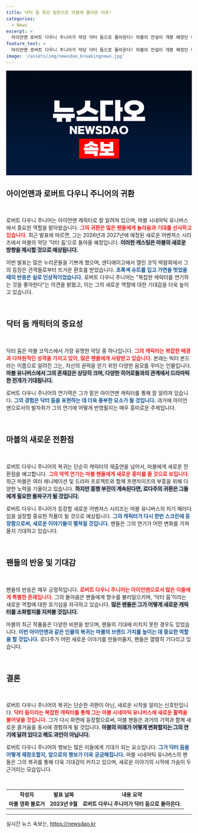 ```yaml
---
title: 닥터 둠 최강 빌런으로 마블에 돌아온 이유!
categories:
  - News
excerpt: >
  아이언맨 로버트 다우니 주니어가 악당 닥터 둠으로 돌아온다! 마블의 전설이 개봉 예정인 어벤져스 시리즈에서 다시 활약할 예정이라고. 그의 복귀에 누리꾼들의 기대가 쏠리고 있다.
feature_text: >
  아이언맨 로버트 다우니 주니어가 악당 닥터 둠으로 돌아온다! 마블의 전설이 개봉 예정인 어벤져스 시리즈에서 다시 활약할 예정이라고. 그의 복귀에 누리꾼들의 기대가 쏠리고 있다.
image: '/assets/img/newsdao_breakingnews.jpg'
---
```


<p><img src="/assets/img/newsdao_breakingnews.jpg" alt="ranknews 속보" /></p>

<h2 data-ke-size="size26">아이언맨과 로버트 다우니 주니어의 귀환</h2>

<p data-ke-size="size16">&nbsp;</p>

<p>로버트 다우니 주니어는 아이언맨 캐릭터로 잘 알려져 있으며, 마블 시네마틱 유니버스에서 중요한 역할을 맡아왔습니다. <b><span style="color: #ee2323;">그의 귀환은 많은 팬들에게 놀라움과 기대를 선사하고 있습니다.</span></b> 최근 발표에 따르면, 그는 2026년과 2027년에 예정된 새로운 어벤져스 시리즈에서 마블의 악당 '닥터 둠'으로 돌아올 예정입니다. <b><span style="background-color: #21538527;">이러한 캐스팅은 마블의 새로운 방향을 제시할 것으로 예상됩니다.</span></b> </p>

<p>이번 발표는 많은 누리꾼들을 기쁘게 했으며, 샌디에이고에서 열린 코믹 박람회에서 그의 등장은 관객들로부터 뜨거운 환호를 받았습니다. <b><span style="color: #1a5490;">초록색 슈트를 입고 가면을 벗었을 때의 반응은 실로 인상적이었습니다.</span></b> 로버트 다우니 주니어는 "복잡한 캐릭터를 연기하는 것을 좋아한다"는 의견을 밝혔고, 이는 그의 새로운 역할에 대한 기대감을 더욱 높이고 있습니다.</p>

<p data-ke-size="size16">&nbsp;</p>

<h2 data-ke-size="size26">닥터 둠 캐릭터의 중요성</h2>

<p data-ke-size="size16">&nbsp;</p>

<p>닥터 둠은 마블 코믹스에서 가장 유명한 악당 중 하나입니다. <b><span style="color: #ee2323;">그의 캐릭터는 복잡한 배경과 다차원적인 성격을 가지고 있어, 많은 팬들에게 사랑받고 있습니다.</span></b> 본래는 빅터 본드라는 이름으로 알려진 그는, 자신의 권력을 얻기 위한 다양한 음모를 꾸미는 인물입니다. <b><span style="background-color: #21538527;">마블 유니버스에서 그의 존재감은 상당히 크며, 다양한 히어로들과의 관계에서 드라마틱한 전개가 기대됩니다.</span></b> </p>

<p>로버트 다우니 주니어의 연기력은 그가 맡은 아이언맨 캐릭터를 통해 잘 알려져 있습니다. <b><span style="color: #1a5490;">그의 경험은 닥터 둠을 표현하는 데 더욱 풍부한 요소가 될 것입니다.</span></b> 과거에 아이언맨으로서의 발자취가 그의 연기에 어떻게 반영될지는 매우 흥미로운 주제입니다.</p>

<p data-ke-size="size16">&nbsp;</p>

<h2 data-ke-size="size26">마블의 새로운 전환점</h2>

<p data-ke-size="size16">&nbsp;</p>

<p>로버트 다우니 주니어의 복귀는 단순히 캐릭터의 재출연을 넘어서, 마블에게 새로운 전환점을 예고합니다. <b><span style="color: #ee2323;">그의 악역 연기는 마블 팬들에게 새로운 흥미를 줄 것으로 보입니다.</span></b> 최근 마블은 여러 애니메이션 및 드라마 프로젝트와 함께 프랜차이즈의 부흥을 위해 다양한 노력을 기울이고 있습니다. <b><span style="background-color: #21538527;">하지만 흥행 부진이 계속된다면, 로다주의 귀환은 그들에게 필요한 돌파구가 될 것입니다.</span></b> </p>

<p>로버트 다우니 주니어가 등장할 새로운 어벤져스 시리즈는 마블 유니버스의 차기 패러다임을 설정할 중요한 작품이 될 것으로 예상됩니다. <b><span style="color: #1a5490;">그의 캐릭터가 다시 한번 스크린에 등장함으로써, 새로운 이야기들이 펼쳐질 것입니다.</span></b> 팬들은 그의 연기가 어떤 변화를 가져올지 기대하고 있습니다.</p>

<p data-ke-size="size16">&nbsp;</p>

<h2 data-ke-size="size26">팬들의 반응 및 기대감</h2>

<p data-ke-size="size16">&nbsp;</p>

<p>팬들의 반응은 매우 긍정적입니다. <b><span style="color: #ee2323;">로버트 다우니 주니어는 아이언맨으로서 많은 이들에게 특별한 존재입니다.</span></b> 그의 돌아옴은 팬들에게 향수를 불러일으키며, '닥터 둠'이라는 새로운 역할에 대한 호기심을 자극하고 있습니다. <b><span style="background-color: #21538527;">많은 팬들은 그가 어떻게 새로운 캐릭터를 소화할지를 지켜볼 것입니다.</span></b> </p>

<p>마블의 최근 작품들은 다양한 비판을 받으며, 팬들의 기대에 미치지 못한 경우도 있었습니다. <b><span style="color: #1a5490;">이번 아이언맨과 같은 인물의 복귀는 마블의 브랜드 가치를 높이는 데 중요한 역할을 할 것입니다.</span></b> 로다주가 어떤 새로운 이야기를 만들어줄지, 팬들은 열렬히 기다리고 있습니다.</p>

<p data-ke-size="size16">&nbsp;</p>

<h2 data-ke-size="size26">결론</h2>

<p data-ke-size="size16">&nbsp;</p>

<p>로버트 다우니 주니어의 복귀는 단순한 귀환이 아닌, 새로운 시작을 알리는 신호탄입니다. <b><span style="color: #ee2323;">닥터 둠이라는 복잡한 캐릭터를 통해 그는 마블 시네마틱 유니버스에 새로운 활력을 불어넣을 것입니다.</span></b> 그가 다시 화면에 등장함으로써, 마블 팬들은 과거의 기억과 함께 새로운 즐거움을 동시에 경험하게 될 것입니다. <b><span style="background-color: #21538527;">마블의 미래가 어떻게 변화할지는 그의 연기에 달려 있다고 해도 과언이 아닙니다.</span></b> </p>

<p>로버트 다우니 주니어의 행보는 많은 이들에게 기대가 되는 요소입니다. <b><span style="color: #1a5490;">그가 닥터 둠을 어떻게 재창조할지, 앞으로의 행보가 더욱 궁금해집니다.</span></b> 마블 시네마틱 유니버스의 팬들은 그의 복귀를 통해 더욱 기대감이 커지고 있으며, 새로운 이야기의 시작에 가슴이 두근거리는 모습입니다.</p>

<p data-ke-size="size16">&nbsp;</p>

<table style="width: 100%; border-collapse: collapse;">
<tr>
<td style="text-align: center; height: 17px;"><b>작성자</b></td>
<td style="text-align: center; height: 17px;"><b>발표 날짜</b></td>
<td style="text-align: center; height: 17px;"><b>내용 요약</b></td>
</tr>
<tr>
<td style="text-align: center; height: 17px;"><b>마블 영화 블로거</b></td>
<td style="text-align: center; height: 17px;"><b>2023년 9월</b></td>
<td style="text-align: center; height: 17px;"><b>로버트 다우니 주니어가 닥터 둠으로 돌아온다.</b></td>
</tr>
</table>

<hr style="height: 1px; border: none; background-color: #333;"/>
실시간 뉴스 속보는, <a href="https://newsdao.kr" rel="dofollow">https://newsdao.kr</a>


